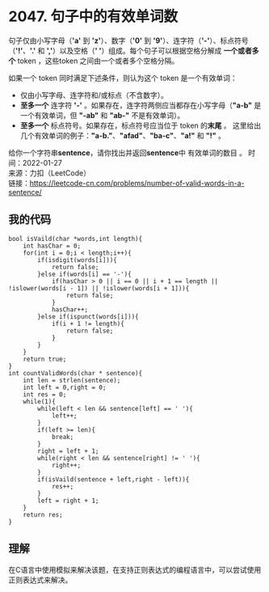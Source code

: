 # 2047. 句子中的有效单词数
句子仅由小写字母（**'a'** 到 **'z'**）、数字（**'0'** 到 **'9'**）、连字符（**'-'**）、标点符号（**'!'**、**'.'** 和 **','**）以及空格（**' '**）组成。每个句子可以根据空格分解成 **一个或者多个** token ，这些token 之间由一个或者多个空格分隔。

如果一个 token 同时满足下述条件，则认为这个 token 是一个有效单词：

- 仅由小写字母、连字符和/或标点（不含数字）。
- **至多一个** 连字符 **'-'** 。如果存在，连字符两侧应当都存在小写字母（**"a-b"** 是一个有效单词，但 **"-ab"** 和 **"ab-"** 不是有效单词）。
- **至多一个** 标点符号。如果存在，标点符号应当位于 token 的**末尾** 。
这里给出几个有效单词的例子：**"a-b."**、**"afad"**、**"ba-c"**、**"a!"** 和 **"!"** 。

给你一个字符串**sentence**，请你找出并返回**sentence**中 有效单词的数目 。
时间：2022-01-27  
来源：力扣（LeetCode）  
链接：https://leetcode-cn.com/problems/number-of-valid-words-in-a-sentence/

## 我的代码
```
bool isVaild(char *words,int length){
    int hasChar = 0;
    for(int i = 0;i < length;i++){
        if(isdigit(words[i])){
            return false;
        }else if(words[i] == '-'){
            if(hasChar > 0 || i == 0 || i + 1 == length || !islower(words[i - 1]) || !islower(words[i + 1])){
                return false;
            }
            hasChar++;
        }else if(ispunct(words[i])){
            if(i + 1 != length){
                return false;
            }
        }
    }
    return true;
}
int countValidWords(char * sentence){
    int len = strlen(sentence);
    int left = 0,right = 0;
    int res = 0;
    while(1){
        while(left < len && sentence[left] == ' '){
            left++;
        }
        if(left >= len){
            break;
        }
        right = left + 1;
        while(right < len && sentence[right] != ' '){
            right++;
        }
        if(isVaild(sentence + left,right - left)){
            res++;
        }    
        left = right + 1;
    }
    return res;
}
```

## 理解
在C语言中使用模拟来解决该题，在支持正则表达式的编程语言中，可以尝试使用正则表达式来解决。

